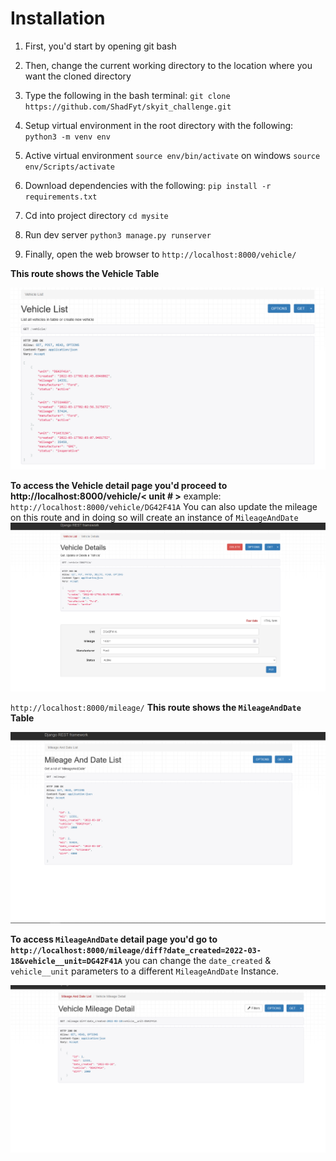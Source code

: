 # Installation

1. First, you'd start by opening git bash
2. Then, change the current working directory to the location where you want the cloned directory
3. Type the following in the bash terminal:
   `git clone https://github.com/ShadFyt/skyit_challenge.git`

4. Setup virtual environment in the root directory with the following:
   `python3 -m venv env`

5. Active virtual environment
   `source env/bin/activate`
   on windows `source env/Scripts/activate`

6. Download dependencies with the following:
   `pip install -r requirements.txt`

7. Cd into project directory
   `cd mysite`

8. Run dev server
   `python3 manage.py runserver`

9. Finally, open the web browser to `http://localhost:8000/vehicle/`

**This route shows the Vehicle Table**

![vehicle list](./images/vehicle.png.png)

**To access the Vehicle detail page you'd proceed to http://localhost:8000/vehicle/< unit # >** example: `http://localhost:8000/vehicle/DG42F41A`
You can also update the mileage on this route and in doing so will create an instance of `MileageAndDate`
![vehicle detail](./images/vehicle_detail.png)

`http://localhost:8000/mileage/`
**This route shows the `MileageAndDate` Table**

![MileageAndDate](./images/mileage_date_list.png)

**To access `MileageAndDate` detail page you'd go to `http://localhost:8000/mileage/diff?date_created=2022-03-18&vehicle__unit=DG42F41A`** you can change the `date_created` & `vehicle__unit` parameters to a different `MileageAndDate` Instance.

![details page](./images/vehicle_mileage.png)
